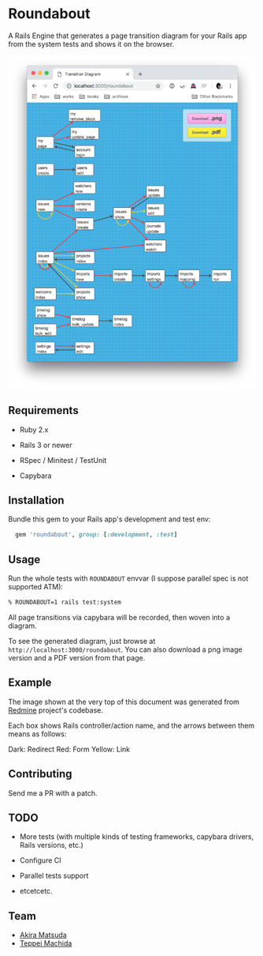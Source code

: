 # Roundabout

A Rails Engine that generates a page transition diagram for your Rails app from the system tests and shows it on the browser.

![Example](example_diagram.png)


## Requirements

- Ruby 2.x

- Rails 3 or newer

- RSpec / Minitest / TestUnit

- Capybara


## Installation

Bundle this gem to your Rails app's development and test env:

```ruby
  gem 'roundabout', group: [:development, :test]
```


## Usage

Run the whole tests with `ROUNDABOUT` envvar (I suppose parallel spec is not supported ATM):

```bash
% ROUNDABOUT=1 rails test:system
```

All page transitions via capybara will be recorded, then woven into a diagram.

To see the generated diagram, just browse at `http://localhost:3000/roundabout`.
You can also download a png image version and a PDF version from that page.


## Example

The image shown at the very top of this document was generated from [Redmine](https://github.com/redmine/redmine) project's codebase.

Each box shows Rails controller/action name, and the arrows between them means as follows:

Dark:   Redirect
Red:    Form
Yellow: Link


## Contributing

Send me a PR with a patch.


## TODO

- More tests (with multiple kinds of testing frameworks, capybara drivers, Rails versions, etc.)

- Configure CI

- Parallel tests support

- etcetcetc.


## Team

* [Akira Matsuda](https://github.com/amatsuda)
* [Teppei Machida](http://github.com/machida)
